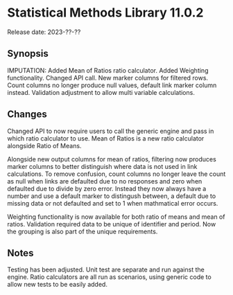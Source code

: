 # Statistical Methods Library 11.0.2

Release date: 2023-??-??

## Synopsis

IMPUTATION:
Added Mean of Ratios ratio calculator.
Added Weighting functionality.
Changed API call.
New marker columns for filtered rows.
Count columns no longer produce null values, default link marker column instead.
Validation adjustment to allow multi variable calculations.

## Changes

Changed API to now require users to call the generic engine and pass in which ratio calculator to use. Mean of Ratios is a new ratio calculator alongside Ratio of Means.

Alongside new output columns for mean of ratios, filtering now produces marker columns to better distinguish where data is not used in link calculations. To remove confusion, count columns no longer leave the count as null when links are defaulted due to no responses and zero when defaulted due to divide by zero error. Instead they now always have a number and use a default marker to distingush between, a default due to missing data or not defaulted and set to 1 when mathmatical error occurs.

Weighting functionality is now available for both ratio of means and mean of ratios.
Validation required data to be unique of identifier and period. Now the grouping is also part of the unique requirements.

## Notes

Testing has been adjusted. Unit test are separate and run against the engine. Ratio calculators are all run as scenarios, using generic code to allow new tests to be easily added.
